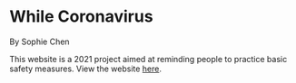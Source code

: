 # While Coronavirus

By Sophie Chen

This website is a 2021 project aimed at reminding people to practice basic safety measures. View the website [here](https://whilecoronavirus.netlify.app/).
